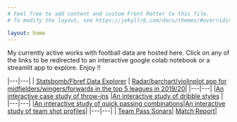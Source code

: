 ```yaml
---
# Feel free to add content and custom Front Matter to this file.
# To modify the layout, see https://jekyllrb.com/docs/themes/#overriding-theme-defaults

layout: home
---
```


My currently active works with football data are hosted here. Click on any of the links to be redirected to an interactive google colab notebook or a streamlit app to explore. Enjoy !! 

|---|---|
| [Statsbomb/Fbref Data Explorer](https://colab.research.google.com/drive/1b1UZLMxuXV1aNl8HBE-oQ8gtb9Nk4-3U#scrollTo=d3GMGbIhLY5r)  |  [Radar/barchart/violinplot app for midfielders/wingers/forwards in the top 5 leagues in 2019/20](https://aqueous-ocean-16355.herokuapp.com)|
|---|---|
|[An interactive case study of throw-ins](https://colab.research.google.com/drive/1LOX075r1L6kwlkfAZdhPPPTnG7QKddDM) |[An interactive study of dribble styles](https://colab.research.google.com/drive/1zKjT0cLtHbhVo-r50VJu3MvoPhQNm6co) |
|---|---|
|[An interactive study of quick passing combinations](https://colab.research.google.com/drive/1_A1VfcVTUclz5lc1OjIlcTvqI0upmaUe)|[An interactive study of team shot profiles](https://colab.research.google.com/drive/18JGTv1Ek369E_N_Uys_lVPQYmY2q5d5q)|
|---|---|
| [Team Pass Sonars](https://colab.research.google.com/drive/1y0vCoMX0xZMfv5vG1i1xPypXSf4f-eKl#scrollTo=9H1UGrJDvFXu)| [Match Report](https://colab.research.google.com/drive/1y09NIdF2tEUdXRJ2R-APTG_DUA4E-pIM)|
